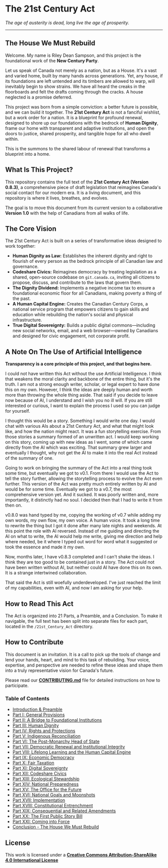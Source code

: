 # The 21st Century Act

*The age of austerity is dead, long live the age of prosperity.*

---

## The House We Must Rebuild

Welcome. My name is Riley Dean Sampson, and this project is the foundational work of the **New Century Party**.

Let us speak of Canada not merely as a nation, but as a House. It's a vast and varied home, built by many hands across generations. Yet, any house, if its foundations are left untended and its timbers are allowed to warp, will inevitably begin to show strains. We have all heard the creaks in the floorboards and felt the drafts coming through the cracks. A house neglected is a promise deferred.

This project was born from a simple conviction: a better future is possible, and we can build it together. The **21st Century Act** is not a fanciful wishlist, but a work order for a nation. It is a blueprint for profound renewal, designed to shore up our foundations with the bedrock of **Human Dignity**, frame our home with transparent and adaptive institutions, and open the doors to justice, shared prosperity, and tangible hope for all who dwell within.

This is the summons to the shared labour of renewal that transforms a blueprint into a home.

## What Is This Project?

This repository contains the full text of the **21st Century Act (Version 0.8.3)**, a comprehensive piece of draft legislation that reimagines Canada's social contact for our modern era. It is a living document, and this repository is where it lives, breathes, and evolves.

The goal is to move this document from its current version to a collaborative **Version 1.0** with the help of Canadians from all walks of life.

## The Core Vision

The 21st Century Act is built on a series of transformative ideas designed to work together:

* **Human Dignity as Law:** Establishes the inherent dignity and right to flourish of every person as the bedrock principle of all Canadian law and governance.
* **Codeshare Civics:** Reimagines democracy by treating legislation as a shared, open-source codebase on `git.canada.ca`, inviting all citizens to propose, discuss, and contribute to the laws that govern them.
* **The Dignity Dividend:** Implements a negative income tax to ensure a foundational economic floor for all Canadians, making poverty a thing of the past.
* **A Human Capital Engine:** Creates the Canadian Century Corps, a national service program that empowers citizens to gain skills and education while rebuilding the nation's social and physical infrastructure.
* **True Digital Sovereignty:** Builds a public digital commons—including new social networks, email, and a web browser—owned by Canadians and designed for civic engagement, not corporate profit.


## A Note On The Use of Artificial Intelligence

**Transparency is a core principle of this project, and that begins here.**

I could not have written this Act without the use Artificial Intelligence. I think that weakens the moral clarity and backbone of the entire thing, but it's the truth. I am not a strong enough writer, scholar, or legal expert to have done this on my own. However, I think the ideas are deeply human and worth more than throwing the whole thing aside. That said if you decide to leave now because of AI, I understand and I wish you no ill will. If you are still interested or curious, I want to explain the process I used so you can judge for yourself.

I thought this would be a story. Something I would write one day. I would chat with various AIs about a 21st Century Act, and what that might look like, and how the nation might react. It was a fun storytelling exercise. From those stories a summary formed of an unwritten act. I would keep working on this story, coming up with new ideas as I went, some of which came directly from the AI which was exciting. That summary grew larger and eventually I thought, why not get the AI to make it into the real Act instead of the summary of one.

Going to work on bringing the summary of the Act into a real thing took some time, but eventually we got to v0.1. From there I would use the Act to tell the story further, allowing the storytelling process to evolve the Act even further. This version of the Act was pretty much entirely written by AI and would be for some time. Eventually we got to a v0.7, the most comprehensive version yet. And it sucked. It was poorly written and, more importantly, it distinctly had no soul. I decided then that I had to write it from then on.

v0.8.0 was hand typed by me, copying the working of v0.7 while adding my own words, my own flow, my own voice. A human voice. It took a long time to rewrite the thing but I got it done after many late nights and weekends. At this point the role with AI reversed. Instead of me guiding and directing the AI on what to write, the AI would help me write, giving me direction and help where needed, be it where I typed out word for word what it suggested or took the essence and made it my own.

Now, months later, I have v0.8.3 completed and I can't shake the ideas. I think they are too good to be contained just in a story. The Act could not have been written without AI, but neither could AI have done this on its own. It is a strange intertwined collaboration.

That said the Act is still woefully underdeveloped. I've just reached the limit of my capabilities, even with AI, and now I am asking for your help.


## How to Read This Act

The Act is organized into 21 Parts, a Preamble, and a Conclusion. To make it navigable, the full text has been split into separate files for each part, located in the `/21st_Century_Act` directory.

## How to Contribute

This document is an invitation. It is a call to pick up the tools of change and lend your hands, heart, and mind to this task of rebuilding. Your voice, expertise, and perspective are needed to refine these ideas and shape them into a truly representative vision for Canada's future.

Please read our **[CONTRIBUTING.md](CONTRIBUTING.md)** file for detailed instructions on how to participate.

### Table of Contents

- [Introduction & Preamble](./21st_Century_Act/00_Introduction.md)
- [Part I: General Provisions](./21st_Century_Act/01_Part_I_General_Provisions.md)
- [Part II: A Bridge to Foundational Institutions](./21st_Century_Act/02_Part_II_A_Bridge_to_Foundational_Institutions.md)
- [Part III: Human Dignity](./21st_Century_Act/03_Part_III_Human_Dignity.md)
- [Part IV: Rights and Protections](./21st_Century_Act/04_Part_IV_Rights_and_Protections.md)
- [Part V: Indigenous Reconciliation](./21st_Century_Act/05_Part_V_Indigenous_Reconciliation.md)
- [Part VI: The Post-Monarchy Head of State](./21st_Century_Act/06_Part_VI_The_PostMonarchy_Head_of_State.md)
- [Part VII: Democratic Renewal and Institutional Integrity](./21st_Century_Act/07_Part_VII_Democratic_Renewal.md)
- [Part VIII: Lifelong Learning and the Human Capital Engine](./21st_Century_Act/08_Part_VIII_Lifelong_Learning_and_the_Human_Capital_Engine.md)
- [Part IX: Economic Democracy](./21st_Century_Act/09_Part_IX_Economic_Democracy.md)
- [Part X: Fair Taxation](./21st_Century_Act/10_Part_X_Fair_Taxation.md)
- [Part XI: Digital Sovereignty](./21st_Century_Act/11_Part_XI_Digital_Sovereignty.md)
- [Part XII: Codeshare Civics](./21st_Century_Act/12_Part_XII_Codeshare_Civics.md)
- [Part XIII: Ecological Stewardship](./21st_Century_Act/13_Part_XIII_Ecological_Stewardship.md)
- [Part XIV: National Preparedness](./21st_Century_Act/14_Part_XIV_National_Preparedness.md)
- [Part XV: The Office for the Future](./21st_Century_Act/15_Part_XV_The_Office_for_the_Future.md)
- [Part XVI: National Goals and Moonshots](./21st_Century_Act/16_Part_XVI_National_Goals_and_Moonshots.md)
- [Part XVII: Implementation](./21st_Century_Act/17_Part_XVII_Implementation.md)
- [Part XVIII: Constitutional Entrenchment](./21st_Century_Act/18_Part_XVIII_Constitutional_Entrenchment.md)
- [Part XIX: Consequential and Related Amendments](./21st_Century_Act/19_Part_XIX_Consequential_and_Related_Amendments.md)
- [Part XX: The First Public Story Bill](./21st_Century_Act/20_Part_XX_The_First_Public_Story_Bill.md)
- [Part XXI: Coming into Force](./21st_Century_Act/21_Part_XXI_Coming_into_Force.md)
- [Conclusion - The House We Must Rebuild](./21st_Century_Act/22_Conclusion_The_House_We_Must_Rebuild.md)


## License

This work is licensed under a **[Creative Commons Attribution-ShareAlike 4.0 International License](LICENSE)**
